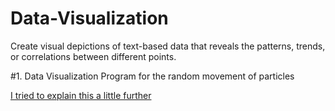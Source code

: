 # Data-Visualization
Create visual depictions of text-based data that reveals the patterns, trends, or correlations between different points.

#1. Data Visualization Program for the random movement of particles

[I tried to explain this a little further](https://www.youtube.com/watch?v=OXYk_VOdjL0)


